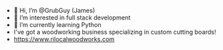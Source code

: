 - 👋 Hi, I’m @GrubGuy (James)
- 👀 I’m interested in full stack development
- 🌱 I’m currently learning Python
- I've got a woodworking business specializing in custom cutting boards!
- https://www.rilocalwoodworks.com

<!---
GrubGuy/GrubGuy is a ✨ special ✨ repository because its `README.md` (this file) appears on your GitHub profile.
You can click the Preview link to take a look at your changes.
--->
